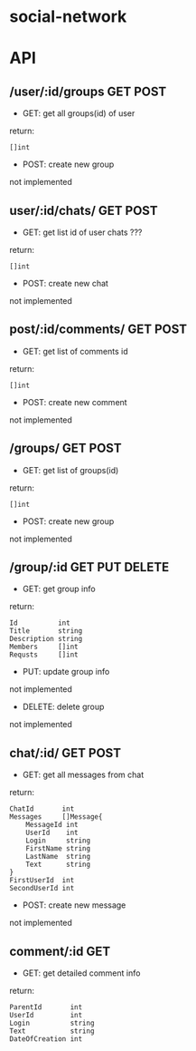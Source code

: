 # social-network

# API

## **/user/:id/groups GET POST**

- GET: get all groups(id) of user

return:

```
[]int
```

- POST: create new group

not implemented

## **user/:id/chats/ GET POST**

- GET: get list id of user chats ???

return:

```
[]int
```

- POST: create new chat

not implemented

## **post/:id/comments/ GET POST**

- GET: get list of comments id

return:

```
[]int
```

- POST: create new comment

not implemented

## **/groups/ GET POST**

- GET: get list of groups(id)

return:

```
[]int
```

- POST: create new group

not implemented

## **/group/:id GET PUT DELETE**

- GET: get group info

return:

```
Id          int
Title       string
Description string
Members     []int
Requsts     []int
```

- PUT: update group info

not implemented

- DELETE: delete group

not implemented

## **chat/:id/ GET POST**

- GET: get all messages from chat

return:

```
ChatId       int
Messages     []Message{
    MessageId int
    UserId    int
    Login     string
    FirstName string
    LastName  string
    Text      string
}
FirstUserId  int
SecondUserId int
```

- POST: create new message

not implemented

## **comment/:id GET**

- GET: get detailed comment info

return:

```
ParentId       int
UserId         int
Login          string
Text           string
DateOfCreation int
```
